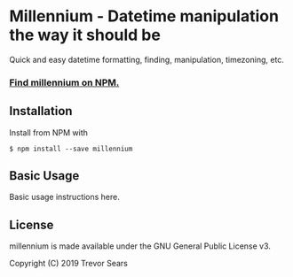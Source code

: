 # Millennium - Datetime manipulation the way it should be
Quick and easy datetime formatting, finding, manipulation, timezoning, etc.

### [Find millennium on NPM.](https://www.npmjs.com/package/millennium)

## Installation
Install from NPM with
```
$ npm install --save millennium
```

## Basic Usage
Basic usage instructions here.

## License
millennium is made available under the GNU General Public License v3.

Copyright (C) 2019 Trevor Sears
